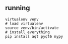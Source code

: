 ## running
```shell
virtualenv venv
# load virtualenv
source venv/bin/activate
# install everything
pip install aqt pyqt6 mypy
```